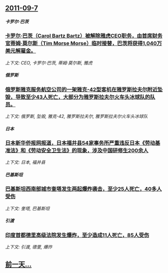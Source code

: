 ## [2011-09-7](/news/2011/09/7/index.md)

##### 卡罗尔·巴茨
### [ 卡罗尔·巴茨（Carol Bartz Bartz）被解除雅虎CEO职务，由首席财务官蒂姆·莫尔斯（Tim Morse Morse）临时接替，巴茨将获得1,040万美元解雇金。](/news/2011/09/7/卡罗尔-巴茨-Carol-Bartz-Bartz-被解除雅虎CEO职务-由首席财务官蒂姆-莫尔斯-Tim-Morse.md)
_上下文: CEO, 卡罗尔·巴茨, 蒂姆·莫尔斯, 雅虎_

##### 俄罗斯
### [ 俄罗斯雅克服务航空公司的一架雅克-42型客机在雅罗斯拉夫尔附近坠毁，导致至少43人死亡，大部分为雅罗斯拉夫尔火车头冰球队的队员。](/news/2011/09/7/俄罗斯雅克服务航空公司的一架雅克-42型客机在雅罗斯拉夫尔附近坠毁-导致至少43人死亡-大部分为雅罗斯拉夫尔火车头冰球.md)
_上下文: 俄罗斯, 坠毁, 雅克-42, 雅罗斯拉夫尔, 雅罗斯拉夫尔火车头冰球队_

##### 日本
### [ 日本新华侨报网报道，日本福井县54家事务所严重违反日本《劳动基准法》和《劳动安全卫生法》的现象，涉及中国研修生200余人](/news/2011/09/7/日本新华侨报网报道-日本福井县54家事务所严重违反日本-劳动基准法-和-劳动安全卫生法-的现象-涉及中国研修生200余.md)
_上下文: 日本, 福井县_

##### 巴基斯坦
### [ 巴基斯坦西南部城市奎塔发生两起爆炸袭击，至少25人死亡，40多人受伤](/news/2011/09/7/巴基斯坦西南部城市奎塔发生两起爆炸袭击-至少25人死亡-40多人受伤.md)
_上下文: 奎塔, 巴基斯坦_

##### 引渡
### [ 印度首都德里高级法院发生爆炸，至少造成11人死亡，85人受伤](/news/2011/09/7/印度首都德里高级法院发生爆炸-至少造成11人死亡-85人受伤.md)
_上下文: 引渡, 德里, 爆炸_

## [前一天...](/news/2011/09/5/index.md)

